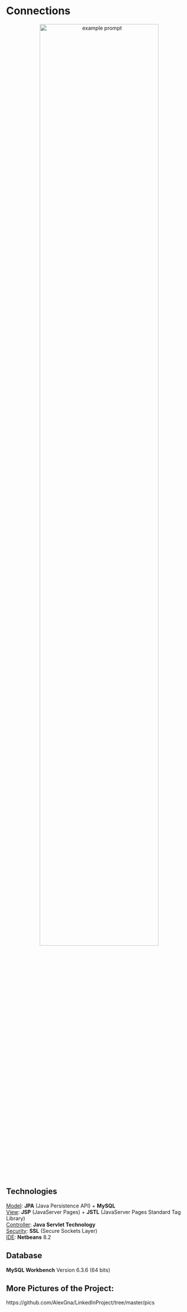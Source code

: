 # Connections

<p align="center"> <img src="https://user-images.githubusercontent.com/44316752/49393551-3ee29280-f73a-11e8-88e2-6326baa4bcdc.gif" alt="example prompt" width="80%" height="80%" /></p>

<h2>Technologies</h2>
<u>Model</u>: <b>JPA</b> (Java Persistence API) + <b>MySQL</b> </br>
<u>View</u>: <b>JSP</b> (JavaServer Pages) + <b>JSTL</b> (JavaServer Pages Standard Tag Library) </br>
<u>Controller</u>: <b>Java Servlet Technology</b> </br>
<u>Security</u>: <b>SSL</b> (Secure Sockets Layer) </br>
<u>IDE</u>: <b>Netbeans</b> 8.2

<h2> Database </h2>
<b>MySQL Workbench</b> Version 6.3.6 (64 bits)

<h2>More Pictures of the Project:</h2>
https://github.com/AlexGna/LinkedInProject/tree/master/pics

